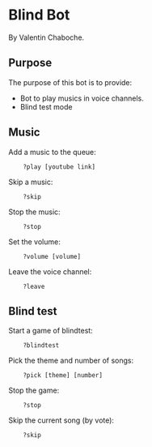 # Blind Bot

By Valentin Chaboche.

## Purpose
The purpose of this bot is to provide:
  * Bot to play musics in voice channels.
  * Blind test mode

## Music

Add a music to the queue:
```
    ?play [youtube link]
```

Skip a music:
```
    ?skip
```

Stop the music:
```
    ?stop
```

Set the volume:
```
    ?volume [volume]
```

Leave the voice channel:
```
    ?leave
```

## Blind test

Start a game of blindtest:
```
    ?blindtest
```

Pick the theme and number of songs:
```
    ?pick [theme] [number]
```

Stop the game:
```
    ?stop
```

Skip the current song (by vote):
```
    ?skip
```